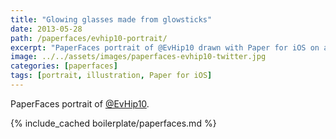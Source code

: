 ```yaml
---
title: "Glowing glasses made from glowsticks"
date: 2013-05-28
path: /paperfaces/evhip10-portrait/
excerpt: "PaperFaces portrait of @EvHip10 drawn with Paper for iOS on an iPad."
image: ../../assets/images/paperfaces-evhip10-twitter.jpg
categories: [paperfaces]
tags: [portrait, illustration, Paper for iOS]
---
```


PaperFaces portrait of [@EvHip10](https://twitter.com/EvHip10).

{% include_cached boilerplate/paperfaces.md %}
